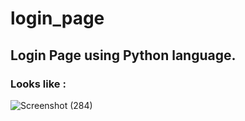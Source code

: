 # login_page
## Login Page using Python language.
### Looks like :

![Screenshot (284)](https://user-images.githubusercontent.com/72745563/169387956-702965ce-82f6-4a58-84f9-74a0bda94dc6.png)
